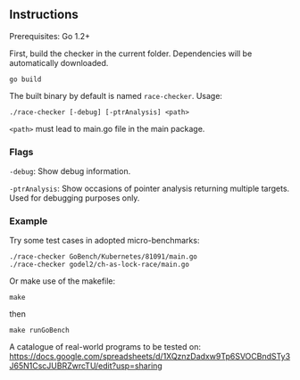 ## Instructions

Prerequisites: Go 1.2+

First, build the checker in the current folder.
Dependencies will be automatically downloaded.

```
go build
```

The built binary by default is named `race-checker`.
Usage:

```
./race-checker [-debug] [-ptrAnalysis] <path>
```

`<path>` must lead to main.go file in the main package.

### Flags

`-debug`: Show debug information.

`-ptrAnalysis`: Show occasions of pointer analysis returning multiple targets. Used for debugging purposes only. 

### Example

Try some test cases in adopted micro-benchmarks:

```
./race-checker GoBench/Kubernetes/81091/main.go
./race-checker godel2/ch-as-lock-race/main.go
```

Or make use of the makefile:

```
make
```
then
```
make runGoBench
```

A catalogue of real-world programs to be tested on: 
https://docs.google.com/spreadsheets/d/1XQznzDadxw9Tp6SVOCBndSTy3J65N1CscJUBRZwrcTU/edit?usp=sharing
